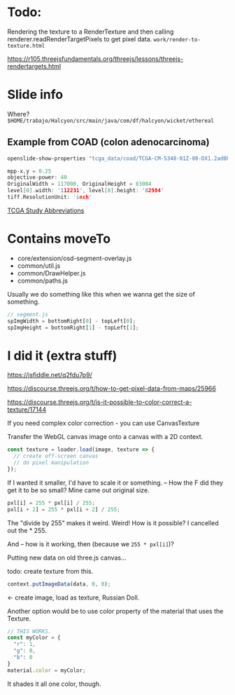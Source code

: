 # Todo:

Rendering the texture to a RenderTexture and then calling renderer.readRenderTargetPixels to get pixel data.
`work/render-to-texture.html`

https://r105.threejsfundamentals.org/threejs/lessons/threejs-rendertargets.html

# Slide info

Where? `$HOME/trabajo/Halcyon/src/main/java/com/df/halcyon/wicket/ethereal`

## Example from COAD (colon adenocarcinoma)

```sh
openslide-show-properties "tcga_data/coad/TCGA-CM-5348-01Z-00-DX1.2ad0b8f6-684a-41a7-b568-26e97675cce9.svs"
```

```c
mpp-x,y = 0.25
objective-power: 40
OriginalWidth = 117000, OriginalHeight = 83084
level[0].width: '112231', level[0].height: '82984'
tiff.ResolutionUnit: 'inch'
```

[TCGA Study Abbreviations](https://gdc.cancer.gov/resources-tcga-users/tcga-code-tables/tcga-study-abbreviations)


# Contains moveTo

* core/extension/osd-segment-overlay.js
* common/util.js
* common/DrawHelper.js
* common/paths.js

Usually we do something like this when we wanna get the size of something.

```js
// segment.js
spImgWidth = bottomRight[0] - topLeft[0];
spImgHeight = bottomRight[1] - topLeft[1];
```

# I did it (extra stuff)

https://jsfiddle.net/q2fdu7p9/

https://discourse.threejs.org/t/how-to-get-pixel-data-from-maps/25966

https://discourse.threejs.org/t/is-it-possible-to-color-correct-a-texture/17144

If you need complex color correction - you can use CanvasTexture

Transfer the WebGL canvas image onto a canvas with a 2D context.

```js
const texture = loader.load(image, texture => {
  // create off-screen canvas
  // do pixel manipulation
});
```

If I wanted it smaller, I'd have to scale it or something. &ndash; How the F did they get it to be so small?  Mine came out original size.

```js
pxl[i] = 255 * pxl[i] / 255;
pxl[i + 2] = 255 * pxl[i + 2] / 255;
```

The "divide by 255" makes it weird.  Weird!  How is it possible?  I cancelled out the * 255.

And &ndash; how is it working, then (because we `255 * pxl[i]`)?

Putting new data on old three.js canvas...

todo: create texture from this.

```js
context.putImageData(data, 0, 0);
```
<- create image, load as texture, Russian Doll.

Another option would be to use color property of the material that uses the Texture.

```js
// THIS WORKS.
const myColor = {
  "r": 1,
  "g": 0,
  "b": 0
}
material.color = myColor;
```

It shades it all one color, though.

